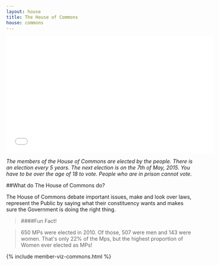 ```yaml
---
layout: house
title: The House of Commons
house: commons
---
```


<iframe class="pull-right" width="560" height="315" src="//www.youtube.com/embed/dS_SLF92e5A" frameborder="0" allowfullscreen></iframe>

*The members of the House of Commons are elected by the people. There is an election every 5 years. The next election is  on the 7th of May, 2015. You have to be over the age of 18 to vote. People who are in prison cannot vote.*

##What do The House of Commons do?

The House of Commons debate important issues, make and look over laws, represent the Public by saying what their constituency wants and makes sure the Government is doing the right thing.

>####Fun Fact!

  >650 MPs were elected in 2010.
  >Of those, 507 were men and 143 were women.
  >That's only 22% of the Mps, but the highest proportion of Women ever elected as MPs!

{% include member-viz-commons.html %}  